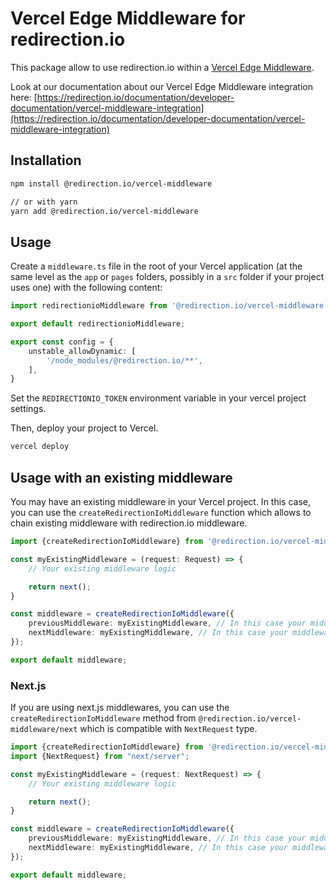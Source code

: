 # Vercel Edge Middleware for redirection.io

This package allow to use redirection.io within
a [Vercel Edge Middleware](https://vercel.com/docs/functions/edge-middleware).

Look at our documentation about our Vercel Edge Middleware integration
here: [https://redirection.io/documentation/developer-documentation/vercel-middleware-integration](https://redirection.io/documentation/developer-documentation/vercel-middleware-integration)

## Installation

```bash
npm install @redirection.io/vercel-middleware

// or with yarn
yarn add @redirection.io/vercel-middleware
```

## Usage

Create a `middleware.ts` file in the root of your Vercel application (at the same level as the `app` or `pages` folders,
possibly in a `src` folder if your project uses one) with the following content:

```typescript
import redirectionioMiddleware from '@redirection.io/vercel-middleware';

export default redirectionioMiddleware;

export const config = {
    unstable_allowDynamic: [
        '/node_modules/@redirection.io/**',
    ],
}
```

Set the `REDIRECTIONIO_TOKEN` environment variable in your vercel project settings.

Then, deploy your project to Vercel.

```bash
vercel deploy
```

## Usage with an existing middleware

You may have an existing middleware in your Vercel project. In this case, you can use
the `createRedirectionIoMiddleware` function which allows to chain existing middleware with redirection.io middleware.

```typescript
import {createRedirectionIoMiddleware} from '@redirection.io/vercel-middleware';

const myExistingMiddleware = (request: Request) => {
    // Your existing middleware logic

    return next();
}

const middleware = createRedirectionIoMiddleware({
    previousMiddleware: myExistingMiddleware, // In this case your middleware is executed before redirection.io middleware
    nextMiddleware: myExistingMiddleware, // In this case your middleware is executed after redirection.io middleware
});

export default middleware;
```

### Next.js

If you are using next.js middlewares, you can use the `createRedirectionIoMiddleware` method
from `@redirection.io/vercel-middleware/next` which is compatible with `NextRequest` type.

```typescript
import {createRedirectionIoMiddleware} from '@redirection.io/vercel-middleware/next';
import {NextRequest} from "next/server";

const myExistingMiddleware = (request: NextRequest) => {
    // Your existing middleware logic

    return next();
}

const middleware = createRedirectionIoMiddleware({
    previousMiddleware: myExistingMiddleware, // In this case your middleware is executed before redirection.io middleware
    nextMiddleware: myExistingMiddleware, // In this case your middleware is executed after redirection.io middleware
});

export default middleware;
```
